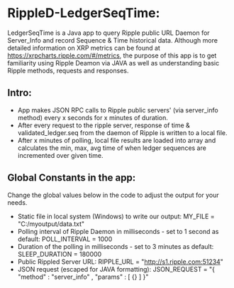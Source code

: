 # RippleD-LedgerSeqTime: 
LedgerSeqTime is a Java app to query Ripple public URL Daemon for Server_Info and record Sequence &amp; Time historical data.  Although more detailed information on XRP metrics can be found at https://xrpcharts.ripple.com/#/metrics, the purpose of this app is to get familiarity using Ripple Deamon via JAVA as well as understanding basic Ripple methods, requests and responses.

## Intro:
- App makes JSON RPC calls to Ripple public servers' (via server_info method) every x seconds for x minutes of duration.
- After every request to the ripple server, response of time & validated_ledger.seq from the daemon of Ripple is written to a local file.
- After x minutes of polling, local file results are loaded into array and calculates the min, max, avg time of when ledger sequences are incremented over given time.

## Global Constants in the app:
Change the global values below in the code to adjust the output for your needs.
- Static file in local system (Windows) to write our output:  MY_FILE = "C:/myoutput/data.txt"
- Polling interval of Ripple Daemon in milliseconds - set to 1 second as default:  POLL_INTERVAL = 1000
- Duration of the polling in milliseconds - set to 3 minutes as default:  SLEEP_DURATION = 180000
- Public Rippled Server URL:  RIPPLE_URL = "http://s1.ripple.com:51234"
- JSON request (escaped for JAVA formatting):  JSON_REQUEST = "{ \"method\" : \"server_info\" , \"params\" : [ {} ] }"
